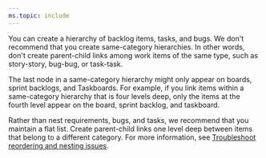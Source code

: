 ```yaml
---
ms.topic: include
---
```


You can create a hierarchy of backlog items, tasks, and bugs. We don't recommend that you create same-category hierarchies. In other words, don't create parent-child links among work items of the same type, such as story-story, bug-bug, or task-task.

The last node in a same-category hierarchy might only appear on boards, sprint backlogs, and Taskboards. For example, if you link items within a same-category hierarchy that is four levels deep, only the items at the fourth level appear on the board, sprint backlog, and taskboard.  

Rather than nest requirements, bugs, and tasks, we recommend that you maintain a flat list. Create parent-child links one level deep between items that belong to a different category. For more information, see [Troubleshoot reordering and nesting issues](../backlogs/resolve-backlog-reorder-issues.md).
